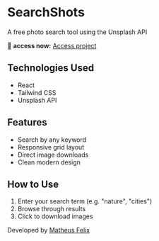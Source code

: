 # SearchShots  

A free photo search tool using the Unsplash API  

🔗 **access now:** [Access project](https://mthfl.github.io/SearchShots/)  

## Technologies Used  
- React  
- Tailwind CSS  
- Unsplash API  

## Features  
- Search by any keyword  
- Responsive grid layout  
- Direct image downloads  
- Clean modern design  

## How to Use  
1. Enter your search term (e.g. "nature", "cities")  
2. Browse through results  
3. Click to download images  

Developed by [Matheus Felix](https://github.com/mthfl)  
